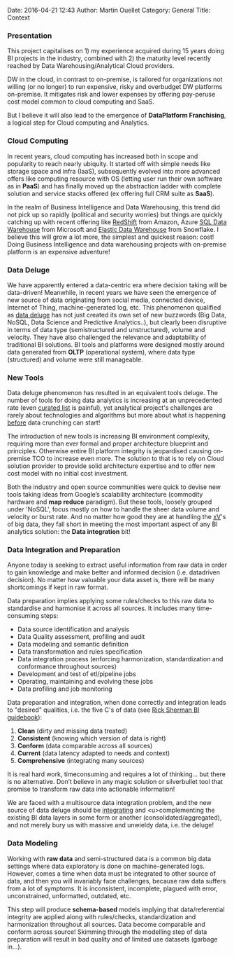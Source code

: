 Date: 2016-04-21 12:43
Author: Martin Ouellet
Category: General
Title: Context


### Presentation

This project capitalises on 1) my experience acquired during 15 years doing BI projects in the industry, combined with 2) the maturity level recently reached by Data Warehousing/Analytical Cloud providers.

DW in the cloud, in contrast to on­-premise, is tailored for organizations not willing (or no longer) to run expensive, risky and over­budget DW platforms on­-premise.  It mitigates risk and lower expenses by offering p​ay-per­use ​cost model common to cloud computing and SaaS. 

But I believe it will also lead to the emergence of **DataPlatform Franchising**, a logical step for Cloud computing and Analytics.


### Cloud Computing

In recent years, ​cloud computing​ has increased both in scope and popularity to reach nearly ubiquity. It started off with simple needs like storage space and infra (IaaS), subsequently evolved into more advanced offers like computing resource with OS (letting user run their own software as in **​PaaS**)​ and has finally moved up the abstraction ladder with complete solution and service stacks offered (ex offering full CRM suite as **​SaaS**​).

In the realm of ​Business Intelligence​ and Data Warehousing, this trend did not pick up so rapidly (political and security worries) but things are quickly catching up with recent offering like [RedShift](https://aws.amazon.com/redshift/) from Amazon, Azure [SQL Data Warehouse](https://azure.microsoft.com/en-us/services/sql-data-warehouse/) from Microsoft and [Elastic Data Warehouse](http://www.snowflake.net/product/) from Snowflake. I believe this will grow a lot more, the simplest and quickest reason: cost! Doing Business Intelligence and data warehousing projects with on­-premise platform is an expensive adventure!


### Data Deluge

We have apparently entered a data-centric era where decision taking will be data-driven! Meanwhile, in recent years we have seen the emergence of new source of data originating from social media, connected device, Internet of Thing, machine-generated log, etc.  This phenomenon qualified as [​data deluge](http://www.economist.com/node/15579717) has not just created its own set of new buzzwords (​Big Data​, ​NoSQL​, ​Data Science​ and ​Predictive Analytics​..), but clearly been disruptive in terms of data type (semi­structured and unstructured), volume and velocity. They have also challenged the relevance and adaptability of traditional BI solutions. BI tools and platforms were designed mostly around data generated from **OLTP** (operational system)​, where data type (structured) and volume were still manageable.

### New Tools

Data deluge phenomenon has resulted in an equivalent tools deluge. The number of tools for doing data analytics is increasing at an unprecedented rate (even [curated list](https://github.com/onurakpolat/awesome-bigdata) is painful), yet analytical project's challenges are rarely about technologies and algorithms but more about what is happening <u>before</u> data crunching can start! 

The introduction of new tools is increasing BI environment complexity, requiring more than ever formal and proper architecture blueprint and principles. Otherwise entire BI platform integrity is jeopardised causing on­premise TCO to increase even more. The solution to that is to rely on Cloud solution provider to provide solid architecture expertise and to offer new cost model with no initial cost investment.

Both the industry and open source communities were quick to devise new tools taking ideas from Google’s scalability architecture (​commodity​ ​hardware​ and **​map reduce**​ paradigm).  But these tools, loosely grouped under 'NoSQL'​, focus mostly on how to handle the sheer data volume and velocity or burst rate. And no matter how good they are at handling the ​[xV](https://datafloq.com/read/3vs-sufficient-describe-big-data/166)'s​ of big data, they fall short in meeting the most important aspect of any BI analytics solution: the **​Data integration**​ bit!

### Data Integration and Preparation

Anyone today is seeking to extract useful information from raw data in order to gain knowledge and make better and informed decision (i.e. data­driven decision). No matter how valuable your data asset is, there will be many shortcomings if kept in raw format.
 
 Data preparation implies applying some rules/checks to this raw data to standardise and harmonise it across all sources. It includes many time-consuming steps:
 
* Data source identification and analysis
* Data Quality assessment, profiling and audit
* Data modeling and semantic definition
* Data transformation and rules specification
* Data integration process (enforcing harmonization, standardization and conformance throughout sources)
* Development and test of etl/pipeline jobs
* Operating, maintaining and evolving these jobs
* Data profiling and job monitoring
 
Data preparation and integration, when done correctly and integration leads to "desired" qualities, i.e. the five C's of data (see [Rick Sherman BI guidebook](https://www.safaribooksonline.com/library/view/business-intelligence-guidebook/9780124114616/)):

1. **Clean** (dirty and missing data treated)
2. **Consistent** (knowing which version of data is right)
3. **Conform** (data comparable across all sources)
4. **Current** (data latency adapted to needs and context)
5. **Comprehensive** (integrating many sources)

 It is real hard work, time­consuming and requires a lot of thinking... but there is no alternative. Don’t believe in
any magic solution or silver­bullet tool that promise to transform raw data into actionable information!

We are faced with a multi­source data integration problem, and the new source of data deluge should be <u>integrating</u> and <​u>complementing​</u> the existing BI data layers in some form or another (consolidated/aggregated), and not merely bury us with massive and unwieldy data, i.e. the deluge!

### Data Modeling

Working with **raw data** and semi-structured data is a common big data settings where data exploratory is done on machine-generated logs. However, comes a time when data must be integrated to other source of data, and then you will invariably face challenges, because raw data suffers from a lot of symptoms.  It is inconsistent, incomplete, plagued with error, unconstrained, unformatted, outdated, etc. 

This step will produce **schema-based** models implying that data/referential integrity are applied along with rules/checks, standardization and harmonization throughout all sources. Data become comparable and conform across source! Skimming through the modelling step of data preparation will result in bad quality and of limited use datasets (garbage in...). 

